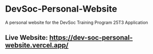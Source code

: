 # DevSoc-Personal-Website

A personal website for the DevSoc Training Program 25T3 Application

## Live Website: https://dev-soc-personal-website.vercel.app/
